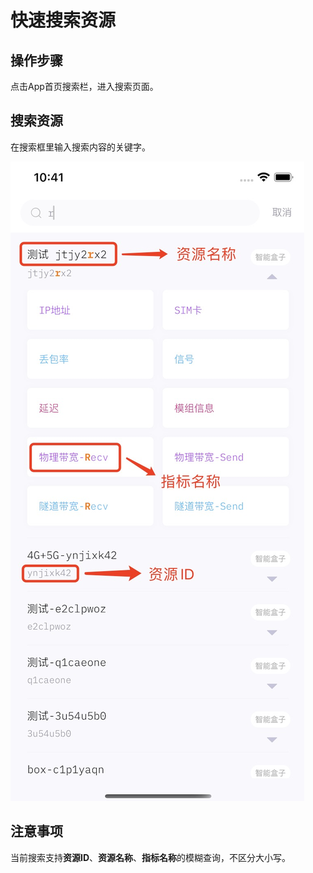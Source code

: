 # 快速搜索资源

## 操作步骤

点击App首页搜索栏，进入搜索页面。

## 搜索资源

在搜索框里输入搜索内容的关键字。

<!--<img src="https://static.ucloud.cn/docs/urlm/images/1628822046689.png?v=1628822267" width="320">-->
![](/images/1628822998805.png)

## 注意事项

当前搜索支持**资源ID**、**资源名称**、**指标名称**的模糊查询，不区分大小写。